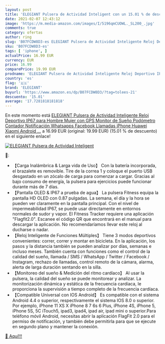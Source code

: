 ```yaml
---
layout: post
title: 'ELEGIANT Pulsera de Actividad Inteligent con un 15.01 % de descuento'
date: 2021-02-07 12:43:12
image: 'https://m.media-amazon.com/images/I/5196qmCUOWL._SL200_.jpg'
comments: true
category: ofertas
author: ring
slug: 'B07FCDW8D3-es ELEGIANT Pulsera de Actividad Inteligente Reloj Deportivo...'
sku: 'B07FCDW8D3-es'
tags: [ 'iphone', ]
actualPrice: 16.99 EUR
currency: EUR
price: 16.99
comparePrice: 19.99 EUR
prodname: 'ELEGIANT Pulsera de Actividad Inteligente Reloj Deportivo IP67 para Hombre Mujer con GPS Monitor de Sueño Podómetro Contador Notificación Whatsapps Facebook Llamadas iPhone Huawei Xiaomi Android …'
country: 'es'
flag: '🇪🇸'
brand: 'ELEGIANT'
buyurl: 'https://www.amazon.es/dp/B07FCDW8D3/?tag=tolees-21'
descuento: '15.01'
average: '17.7281818181818'
---
```


En este momento está [ELEGIANT Pulsera de Actividad Inteligente Reloj Deportivo IP67 para Hombre Mujer con GPS Monitor de Sueño Podómetro Contador Notificación Whatsapps Facebook Llamadas iPhone Huawei Xiaomi Android …](https://www.amazon.es/dp/B07FCDW8D3/?tag=tolees-21) a 16.99 EUR (original: 19.99 EUR) (15.01 %  de descuento) en el siguiente enlace!

[![ELEGIANT Pulsera de Actividad Inteligent](https://m.media-amazon.com/images/I/5196qmCUOWL._SL200_.jpg)](https://www.amazon.es/dp/B07FCDW8D3/?tag=tolees-21)

🔎:

- 【Carga Inalámbrica & Larga vida de Uso】 Con la batería incorporada, el brazalete es removible. Tire de la correa 1 y coloque el puerto USB desgastado en un zócalo de carga para comenzar a cargar. Gracias al bajo consumo de energía, la pulsera para ejercicios puede funcionar durante más de 7 días.
- 【Pantalla OLED & IP67 a prueba de agua】 La pulsera Fitness equipa la pantalla HD OLED con 0.87 pulgadas. La semana, el día y la hora se pueden ver claramente en la pantalla principal. Con el nivel de impermeabilidad IP67, se puede usar directamente en entornos normales de sudor y vapor. El Fitness Tracker requiere una aplicación "Flagfit2.0". Escanee el código QR que encontrará en el manual para descargar la aplicación. No recomendaríamos llevar este reloj al ducharse o nadar.
- 【Reloj Inteligente de Funciones Múltiples】 Tiene 3 modos deportivos convenientes: correr, correr y montar en bicicleta. En la aplicación, los pasos y la distancia también se pueden analizar por días, semanas e incluso meses. También cuenta con funciones como el control de la calidad del sueño, llamada / SMS / WhatsApp / Twitter / Facebook / Instagram, rechazo de llamadas, control remoto de la cámara, alarma, alerta de larga duración sentando en la silla.
- 【Monitoreo del sueño & Medición del ritmo cardíaco】 Al usar la pulsera, la calidad del sueño se puede monitorear y analizar. La monitorización dinámica y estática de la frecuencia cardíaca, le proporciona la supervisión a tiempo completo de la frecuencia cardíaca.
- 【Compatible Universal con IOS Android】 Es compatible con el sistema Android 4.4 o superior, respectivamente el sistema IOS 8.0 o superior. Por ejemplo, iPhone 11 XS X iPhone 8 7 6s 6 Plus, iPhone 4S, iPhone 5, iPhone 5S, 5C iTouch5, ipad3, ipad4, ipad air, ipad mini o superior.Para teléfono móvil Android, necesitas abrir la aplicación FlagFit 2.0 para el permiso de notificación, y también debe permitirla para que se ejecute en segundo plano y mantener la conexión.

[🛒 Aquí!!!](https://www.amazon.es/dp/B07FCDW8D3/?tag=tolees-21)
